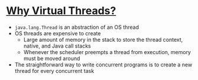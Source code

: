 # [Why Virtual Threads?](https://blog.rockthejvm.com/ultimate-guide-to-java-virtual-threads/)

* `java.lang.Thread` is an abstraction of an OS thread
* OS threads are expensive to create
  * Large amount of memory in the stack to store the thread context, native, and Java call stacks
  * Whenever the scheduler preempts a thread from execution, memory must be moved around
* The straightforward way to write concurrent programs is to create a new thread for every concurrent task
